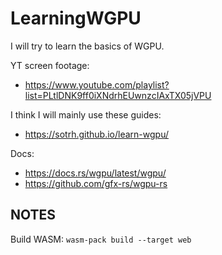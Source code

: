 # LearningWGPU
I will try to learn the basics of WGPU.

YT screen footage:
- https://www.youtube.com/playlist?list=PLtlDNK9ff0iXNdrhEUwnzcIAxTX05jVPU

I think I will mainly use these guides:
- https://sotrh.github.io/learn-wgpu/

Docs:
- https://docs.rs/wgpu/latest/wgpu/
- https://github.com/gfx-rs/wgpu-rs



## NOTES

Build WASM: <code>wasm-pack build --target web</code>